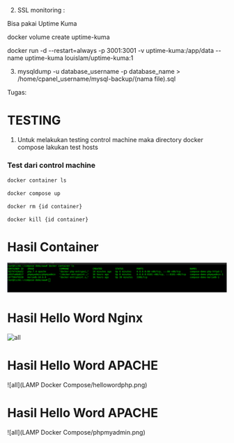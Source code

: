 2. SSL monitoring :

Bisa pakai Uptime Kuma

docker volume create uptime-kuma

docker run -d --restart=always -p 3001:3001 -v uptime-kuma:/app/data --name uptime-kuma louislam/uptime-kuma:1

3. mysqldump -u database_username -p database_name > /home/cpanel_username/mysql-backup/(nama file).sql







Tugas: 


# TESTING

1. Untuk melakukan testing control machine maka directory docker compose lakukan test hosts

### Test dari control machine
```cli
docker container ls
```
```cli
docker compose up
```

```cli
docker rm {id container}
```
```cli
docker kill {id container}
```



# Hasil Container 
![all](HasilContainer/dockercontainer.png)

# Hasil Hello Word Nginx
![all](Hello_world_Docker_compose/hellowordnginx.png)

# Hasil Hello Word APACHE   
![all](LAMP Docker Compose/hellowordphp.png)

# Hasil Hello Word APACHE   
![all](LAMP Docker Compose/phpmyadmin.png)


